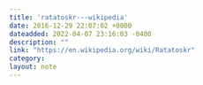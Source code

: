 ```yaml
---
title: 'ratatoskr---wikipedia'
date: 2016-12-29 22:07:02 +0000
dateadded: 2022-04-07 23:16:03 -0400
description: ""
link: "https://en.wikipedia.org/wiki/Ratatoskr"
category:
layout: note
---
```

